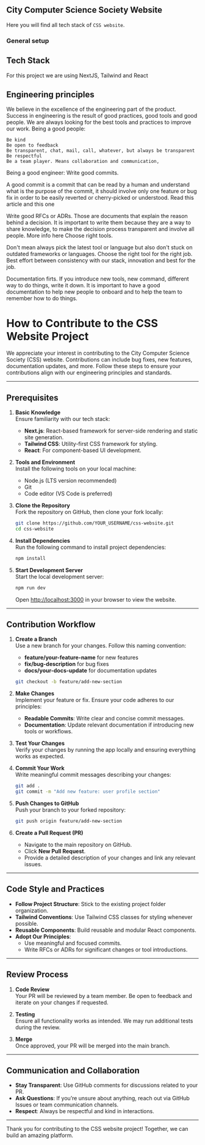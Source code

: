 ## City Computer Science Society Website

Here you will find all tech stack of `CSS website`.


### General setup

## Tech Stack 
For this project we are using NextJS, Tailwind and React

## Engineering principles

We believe in the excellence of the engineering part of the product. Success in engineering is the result of good practices, good tools and good people. We are always looking for the best tools and practices to improve our work.
Being a good people:

    Be kind
    Be open to feedback
    Be transparent, chat, mail, call, whatever, but always be transparent
    Be respectful
    Be a team player. Means collaboration and communication,

Being a good engineer:
Write good commits.

A good commit is a commit that can be read by a human and understand what is the purpose of the commit, it should involve only one feature or bug fix in order to be easily reverted or cherry-picked or understood. Read this article and this one

Write good RFCs or ADRs. Those are documents that explain the reason behind a decision. It is important to write them because they are a way to share knowledge, to make the decision process transparent and involve all people. More info here
Choose right tools.

Don't mean always pick the latest tool or language but also don't stuck on outdated frameworks or languages. Choose the right tool for the right job. Best effort between consistency with our stack, innovation and best for the job.

Documentation firts. If you introduce new tools, new command, different way to do things, write it down. It is important to have a good documentation to help new people to onboard and to help the team to remember how to do things.

# How to Contribute to the CSS Website Project

We appreciate your interest in contributing to the City Computer Science Society (CSS) website. Contributions can include bug fixes, new features, documentation updates, and more. Follow these steps to ensure your contributions align with our engineering principles and standards.

---

## Prerequisites

1. **Basic Knowledge**  
   Ensure familiarity with our tech stack:

   - **Next.js**: React-based framework for server-side rendering and static site generation.
   - **Tailwind CSS**: Utility-first CSS framework for styling.
   - **React**: For component-based UI development.

2. **Tools and Environment**  
   Install the following tools on your local machine:

   - Node.js (LTS version recommended)
   - Git
   - Code editor (VS Code is preferred)

3. **Clone the Repository**  
   Fork the repository on GitHub, then clone your fork locally:

   ```bash
   git clone https://github.com/YOUR_USERNAME/css-website.git
   cd css-website
   ```

4. **Install Dependencies**  
   Run the following command to install project dependencies:

   ```bash
   npm install
   ```

5. **Start Development Server**  
   Start the local development server:
   ```bash
   npm run dev
   ```
   Open [http://localhost:3000](http://localhost:3000) in your browser to view the website.

---

## Contribution Workflow

1. **Create a Branch**  
   Use a new branch for your changes. Follow this naming convention:

   - **feature/your-feature-name** for new features
   - **fix/bug-description** for bug fixes
   - **docs/your-docs-update** for documentation updates

   ```bash
   git checkout -b feature/add-new-section
   ```

2. **Make Changes**  
   Implement your feature or fix. Ensure your code adheres to our principles:

   - **Readable Commits**: Write clear and concise commit messages.
   - **Documentation**: Update relevant documentation if introducing new tools or workflows.

3. **Test Your Changes**  
   Verify your changes by running the app locally and ensuring everything works as expected.

4. **Commit Your Work**  
   Write meaningful commit messages describing your changes:

   ```bash
   git add .
   git commit -m "Add new feature: user profile section"
   ```

5. **Push Changes to GitHub**  
   Push your branch to your forked repository:

   ```bash
   git push origin feature/add-new-section
   ```

6. **Create a Pull Request (PR)**
   - Navigate to the main repository on GitHub.
   - Click **New Pull Request**.
   - Provide a detailed description of your changes and link any relevant issues.

---

## Code Style and Practices

- **Follow Project Structure**: Stick to the existing project folder organization.
- **Tailwind Conventions**: Use Tailwind CSS classes for styling whenever possible.
- **Reusable Components**: Build reusable and modular React components.
- **Adopt Our Principles**:
  - Use meaningful and focused commits.
  - Write RFCs or ADRs for significant changes or tool introductions.

---

## Review Process

1. **Code Review**  
   Your PR will be reviewed by a team member. Be open to feedback and iterate on your changes if requested.

2. **Testing**  
   Ensure all functionality works as intended. We may run additional tests during the review.

3. **Merge**  
   Once approved, your PR will be merged into the main branch.

---

## Communication and Collaboration

- **Stay Transparent**: Use GitHub comments for discussions related to your PR.
- **Ask Questions**: If you’re unsure about anything, reach out via GitHub Issues or team communication channels.
- **Respect**: Always be respectful and kind in interactions.

---

Thank you for contributing to the CSS website project! Together, we can build an amazing platform.

